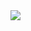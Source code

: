 <picture>
  <source
    srcset="https://github-readme-stats.vercel.app/api?username=r1ghett1&show_icons=true&theme=dark"
    media="(prefers-color-scheme: dark)"
  />
  <source
    srcset="https://github-readme-stats.vercel.app/api?username=r1ghett1&show_icons=true"
    media="(prefers-color-scheme: light), (prefers-color-scheme: no-preference)"
  />
  <img src="https://github-readme-stats.vercel.app/api?username=r1ghett1&show_icons=true" />
</picture>
